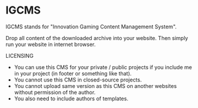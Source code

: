 # IGCMS
IGCMS stands for "Innovation Gaming Content Management System".

Drop all content of the downloaded archive into your website.
Then simply run your website in internet browser.

LICENSING
- You can use this CMS for your private / public projects if you include me in your project (in footer or something like that).
- You cannot use this CMS in closed-source projects.
- You cannot upload same version as this CMS on another websites without permission of the author.
- You also need to include authors of templates.
